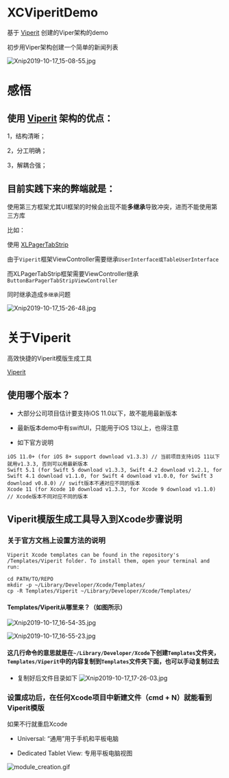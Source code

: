 # XCViperitDemo

基于 [Viperit](https://github.com/ferranabello/Viperit/tree/1.3.3) 创建的Viper架构的demo

初步用Viper架构创建一个简单的新闻列表

![Xnip2019-10-17_15-08-55.jpg](https://upload-images.jianshu.io/upload_images/1432381-56413facb4288066.jpg?imageMogr2/auto-orient/strip%7CimageView2/2/w/1240)

# 感悟

## 使用 [Viperit](https://github.com/ferranabello/Viperit/tree/1.3.3) 架构的**优点**：

1，结构清晰；

2，分工明确；

3，解耦合强；

## 目前实践下来的**弊端**就是：

使用第三方框架尤其UI框架的时候会出现不能**多继承**导致冲突，进而不能使用第三方库

比如：

  使用 [XLPagerTabStrip](https://github.com/xmartlabs/XLPagerTabStrip)
  
  由于`Viperit`框架ViewController需要继承`UserInterface或TableUserInterface`
  
  而XLPagerTabStrip框架需要ViewController继承`ButtonBarPagerTabStripViewController`
  
  同时继承造成`多继承`问题
  
  ![Xnip2019-10-17_15-26-48.jpg](https://upload-images.jianshu.io/upload_images/1432381-005538020f2336cd.jpg?imageMogr2/auto-orient/strip%7CimageView2/2/w/1240)
  
# 关于Viperit
  
高效快捷的Viperit模版生成工具

[Viperit](https://github.com/ferranabello/Viperit/tree/1.3.3)

## 使用哪个版本？

- 大部分公司项目估计要支持iOS 11.0以下，故不能用最新版本

- 最新版本demo中有swiftUI，只能用于iOS 13以上，也得注意

- 如下官方说明
```
iOS 11.0+ (for iOS 8+ support download v1.3.3) // 当前项目支持iOS 11以下就用v1.3.3, 否则可以用最新版本 
Swift 5.1 (for Swift 5 download v1.3.3, Swift 4.2 download v1.2.1, for Swift 4.1 download v1.1.0, for Swift 4 download v1.0.0, for Swift 3 download v0.8.0) // swift版本不通对应不同的版本 
Xcode 11 (for Xcode 10 download v1.3.3, for Xcode 9 download v1.1.0) // Xcode版本不同对应不同的版本
```

## Viperit模版生成工具导入到Xcode步骤说明

### 关于官方文档上设置方法的说明

```
Viperit Xcode templates can be found in the repository's /Templates/Viperit folder. To install them, open your terminal and run:

cd PATH/TO/REPO
mkdir -p ~/Library/Developer/Xcode/Templates/
cp -R Templates/Viperit ~/Library/Developer/Xcode/Templates/
```

#### Templates/Viperit从哪里来？（如图所示）

![Xnip2019-10-17_16-54-35.jpg](https://upload-images.jianshu.io/upload_images/1432381-b30b7b0d79afe761.jpg?imageMogr2/auto-orient/strip%7CimageView2/2/w/1240)

![Xnip2019-10-17_16-55-23.jpg](https://upload-images.jianshu.io/upload_images/1432381-fe2a05d867c36b4f.jpg?imageMogr2/auto-orient/strip%7CimageView2/2/w/1240)

#### 这几行命令的意思就是在`~/Library/Developer/Xcode`下创建`Templates`文件夹，`Templates/Viperit`中的内容复制到`Templates`文件夹下面，也可以手动复制过去

  - 复制好后文件目录如下
![Xnip2019-10-17_17-26-03.jpg](https://upload-images.jianshu.io/upload_images/1432381-1c77ed3f2615c712.jpg?imageMogr2/auto-orient/strip%7CimageView2/2/w/1240)


### 设置成功后，在任何Xcode项目中新建文件（cmd + N）就能看到Viperit模版

如果不行就重启Xcode

- Universal: “通用”用于手机和平板电脑

- Dedicated Tablet View: 专用平板电脑视图

![module_creation.gif](https://upload-images.jianshu.io/upload_images/1432381-88d5a94c587886ab.gif?imageMogr2/auto-orient/strip)
